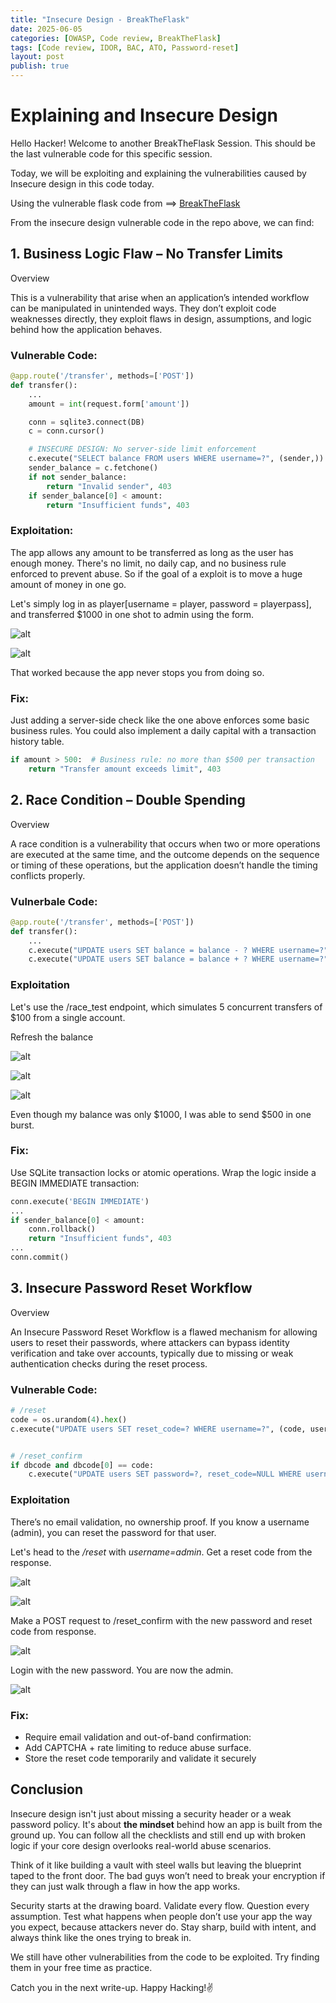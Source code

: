 ```yaml
---
title: "Insecure Design - BreakTheFlask"
date: 2025-06-05
categories: [OWASP, Code review, BreakTheFlask]
tags: [Code review, IDOR, BAC, ATO, Password-reset]
layout: post
publish: true
---
```



# Explaining and Insecure Design
Hello Hacker! Welcome to another BreakTheFlask Session. This should be the last vulnerable code for this specific session.

Today, we will be exploiting and explaining the vulnerabilities caused by Insecure design in this code today.

Using the vulnerable flask code from ==> [BreakTheFlask](https://github.com/DghostNinja/BreakTheFlask.git)


From the insecure design vulnerable code in the repo above, we can find:

## 1. Business Logic Flaw – No Transfer Limits
Overview

This is a vulnerability that arise when an application’s intended workflow can be manipulated in unintended ways. They don’t exploit code weaknesses directly, they exploit flaws in design, assumptions, and logic behind how the application behaves.


### Vulnerable Code:
```python
@app.route('/transfer', methods=['POST'])
def transfer():
    ...
    amount = int(request.form['amount'])

    conn = sqlite3.connect(DB)
    c = conn.cursor()

    # INSECURE DESIGN: No server-side limit enforcement
    c.execute("SELECT balance FROM users WHERE username=?", (sender,))
    sender_balance = c.fetchone()
    if not sender_balance:
        return "Invalid sender", 403
    if sender_balance[0] < amount:
        return "Insufficient funds", 403

```

### Exploitation:
The app allows any amount to be transferred as long as the user has enough money. There's no limit, no daily cap, and no business rule enforced to prevent abuse. So if the goal of a exploit is to move a huge amount of money in one go.

Let's simply log in as player[username = player, password = playerpass], and transferred $1000 in one shot to admin using the form.

![alt](/assets/images/insecure/A1.png)

![alt](/assets/images/insecure/A2.png)

That worked because the app never stops you from doing so.


### Fix:
Just adding a server-side check like the one above enforces some basic business rules. You could also implement a daily capital with a transaction history table.

```python
if amount > 500:  # Business rule: no more than $500 per transaction
    return "Transfer amount exceeds limit", 403
```

## 2. Race Condition – Double Spending
Overview 

A race condition is a vulnerability that occurs when two or more operations are executed at the same time, and the outcome depends on the sequence or timing of these operations, but the application doesn’t handle the timing conflicts properly.

### Vulnerbale Code:
```python
@app.route('/transfer', methods=['POST'])
def transfer():
    ...
    c.execute("UPDATE users SET balance = balance - ? WHERE username=?", (amount, sender))
    c.execute("UPDATE users SET balance = balance + ? WHERE username=?", (amount, recipient))

```


### Exploitation
Let's use the /race_test endpoint, which simulates 5 concurrent transfers of $100 from a single account.

Refresh the balance 

![alt](/assets/images/insecure/A3.png)

![alt](/assets/images/insecure/A4.png)

![alt](/assets/images/insecure/A5.png)

Even though my balance was only $1000, I was able to send $500 in one burst.

### Fix:
Use SQLite transaction locks or atomic operations. Wrap the logic inside a BEGIN IMMEDIATE transaction:

```python
conn.execute('BEGIN IMMEDIATE')
...
if sender_balance[0] < amount:
    conn.rollback()
    return "Insufficient funds", 403
...
conn.commit()
```

## 3. Insecure Password Reset Workflow
Overview

An Insecure Password Reset Workflow is a flawed mechanism for allowing users to reset their passwords, where attackers can bypass identity verification and take over accounts, typically due to missing or weak authentication checks during the reset process.

### Vulnerable Code:
```python
# /reset
code = os.urandom(4).hex()
c.execute("UPDATE users SET reset_code=? WHERE username=?", (code, user))


# /reset_confirm
if dbcode and dbcode[0] == code:
    c.execute("UPDATE users SET password=?, reset_code=NULL WHERE username=?", (newpw, user))

```

### Exploitation
There’s no email validation, no ownership proof. If you know a username (admin), you can reset the password for that user.

Let's head to the */reset* with *username=admin*. Get a reset code from the response.

![alt](/assets/images/insecure/A6.png)

![alt](/assets/images/insecure/A7.png)


Make a POST request to /reset_confirm with the new password and reset code from response.

![alt](/assets/images/insecure/A8.png)

Login with the new password. You are now the admin.

![alt](/assets/images/insecure/A9.png)

### Fix:
- Require email validation and out-of-band confirmation:
- Add CAPTCHA + rate limiting to reduce abuse surface.
- Store the reset code temporarily and validate it securely


## Conclusion

Insecure design isn't just about missing a security header or a weak password policy. It's about **the mindset** behind how an app is built from the ground up. You can follow all the checklists and still end up with broken logic if your core design overlooks real-world abuse scenarios.

Think of it like building a vault with steel walls but leaving the blueprint taped to the front door. The bad guys won’t need to break your encryption if they can just walk through a flaw in how the app works.

Security starts at the drawing board. Validate every flow. Question every assumption. Test what happens when people don’t use your app the way you expect, because attackers never do.
Stay sharp, build with intent, and always think like the ones trying to break in.

We still have other vulnerabilities from the code to be exploited. Try finding them in your free time as practice. 

Catch you in the next write-up. Happy Hacking!✌️
